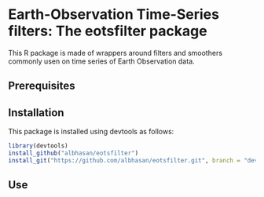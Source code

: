 # Earth-Observation Time-Series filters: The eotsfilter package

This R package is made of wrappers around filters and smoothers commonly usen on time series of Earth Observation data.

## Prerequisites



## Installation

This package is installed using devtools as follows:

```R
library(devtools)
install_github("albhasan/eotsfilter")
install_git("https://github.com/albhasan/eotsfilter.git", branch = "dev")
```

## Use

